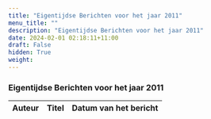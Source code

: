 ```yaml
---
title: "Eigentijdse Berichten voor het jaar 2011"
menu_title: ""
description: "Eigentijdse Berichten voor het jaar 2011"
date: 2024-02-01 02:18:11+11:00
draft: False
hidden: True
weight: 
---
```

### Eigentijdse Berichten voor het jaar 2011

**Auteur** | **Titel** | **Datum van het bericht**
---|---|---
